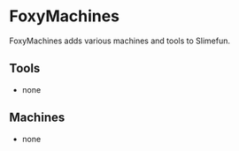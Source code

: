 # FoxyMachines
FoxyMachines adds various machines and tools to Slimefun.

## Tools
* none
## Machines
* none
